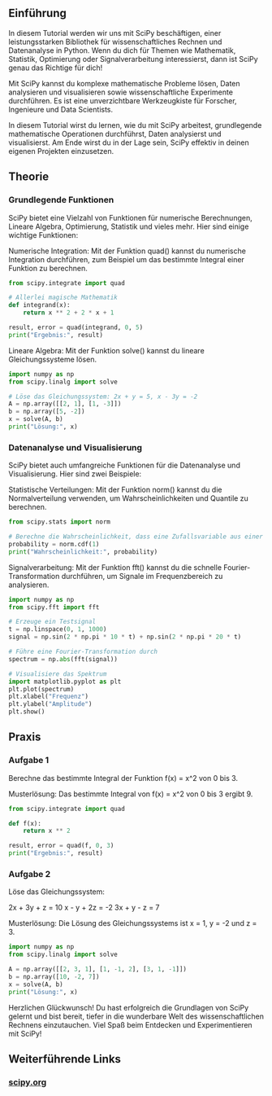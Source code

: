 ## Einführung
In diesem Tutorial werden wir uns mit SciPy beschäftigen, einer leistungsstarken Bibliothek für wissenschaftliches Rechnen und Datenanalyse in Python. Wenn du dich für Themen wie Mathematik, Statistik, Optimierung oder Signalverarbeitung interessierst, dann ist SciPy genau das Richtige für dich!

Mit SciPy kannst du komplexe mathematische Probleme lösen, Daten analysieren und visualisieren sowie wissenschaftliche Experimente durchführen. Es ist eine unverzichtbare Werkzeugkiste für Forscher, Ingenieure und Data Scientists.

In diesem Tutorial wirst du lernen, wie du mit SciPy arbeitest, grundlegende mathematische Operationen durchführst, Daten analysierst und visualisierst. Am Ende wirst du in der Lage sein, SciPy effektiv in deinen eigenen Projekten einzusetzen.

## Theorie
### Grundlegende Funktionen
SciPy bietet eine Vielzahl von Funktionen für numerische Berechnungen, Lineare Algebra, Optimierung, Statistik und vieles mehr. Hier sind einige wichtige Funktionen:

Numerische Integration: Mit der Funktion quad() kannst du numerische Integration durchführen, zum Beispiel um das bestimmte Integral einer Funktion zu berechnen.
```python
from scipy.integrate import quad

# Allerlei magische Mathematik
def integrand(x):
    return x ** 2 + 2 * x + 1

result, error = quad(integrand, 0, 5)
print("Ergebnis:", result)
```
Lineare Algebra: Mit der Funktion solve() kannst du lineare Gleichungssysteme lösen.
```python
import numpy as np
from scipy.linalg import solve

# Löse das Gleichungssystem: 2x + y = 5, x - 3y = -2
A = np.array([[2, 1], [1, -3]])
b = np.array([5, -2])
x = solve(A, b)
print("Lösung:", x)
```
### Datenanalyse und Visualisierung
SciPy bietet auch umfangreiche Funktionen für die Datenanalyse und Visualisierung. Hier sind zwei Beispiele:

Statistische Verteilungen: Mit der Funktion norm() kannst du die Normalverteilung verwenden, um Wahrscheinlichkeiten und Quantile zu berechnen.
```python
from scipy.stats import norm

# Berechne die Wahrscheinlichkeit, dass eine Zufallsvariable aus einer Normalverteilung einen Wert kleiner als 1 annimmt
probability = norm.cdf(1)
print("Wahrscheinlichkeit:", probability)
```
Signalverarbeitung: Mit der Funktion fft() kannst du die schnelle Fourier-Transformation durchführen, um Signale im Frequenzbereich zu analysieren.
```python
import numpy as np
from scipy.fft import fft

# Erzeuge ein Testsignal
t = np.linspace(0, 1, 1000)
signal = np.sin(2 * np.pi * 10 * t) + np.sin(2 * np.pi * 20 * t)

# Führe eine Fourier-Transformation durch
spectrum = np.abs(fft(signal))

# Visualisiere das Spektrum
import matplotlib.pyplot as plt
plt.plot(spectrum)
plt.xlabel("Frequenz")
plt.ylabel("Amplitude")
plt.show()
```
## Praxis
### Aufgabe 1
Berechne das bestimmte Integral der Funktion f(x) = x^2 von 0 bis 3.

Musterlösung:
Das bestimmte Integral von f(x) = x^2 von 0 bis 3 ergibt 9.
```python
from scipy.integrate import quad

def f(x):
    return x ** 2

result, error = quad(f, 0, 3)
print("Ergebnis:", result)
```


### Aufgabe 2
Löse das Gleichungssystem:

2x + 3y + z = 10
x - y + 2z = -2
3x + y - z = 7

Musterlösung:
Die Lösung des Gleichungssystems ist x = 1, y = -2 und z = 3.
```python
import numpy as np
from scipy.linalg import solve

A = np.array([[2, 3, 1], [1, -1, 2], [3, 1, -1]])
b = np.array([10, -2, 7])
x = solve(A, b)
print("Lösung:", x)
```

Herzlichen Glückwunsch! Du hast erfolgreich die Grundlagen von SciPy gelernt und bist bereit, tiefer in die wunderbare Welt des wissenschaftlichen Rechnens einzutauchen. Viel Spaß beim Entdecken und Experimentieren mit SciPy!

## Weiterführende Links
### [scipy.org](https://docs.scipy.org/doc/scipy/tutorial/general.html)